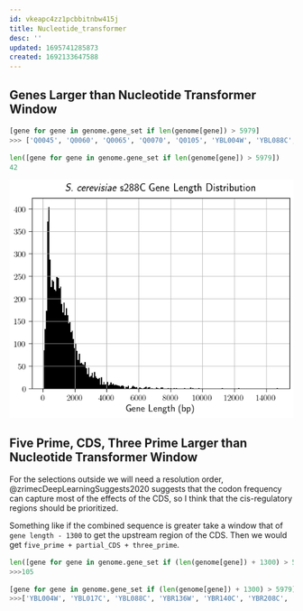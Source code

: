 ```yaml
---
id: vkeapc4zz1pcbbitnbw415j
title: Nucleotide_transformer
desc: ''
updated: 1695741285873
created: 1692133647588
---
```

## Genes Larger than Nucleotide Transformer Window

```python
[gene for gene in genome.gene_set if len(genome[gene]) > 5979]
>>> ['Q0045', 'Q0060', 'Q0065', 'Q0070', 'Q0105', 'YBL004W', 'YBL088C', 'YBR136W', 'YBR140C', 'YCR032W', 'YCR093W', 'YDL171C', 'YDR150W', 'YDR170C', 'YDR457W', 'YER155C', 'YER172C', 'YFL007W', 'YFR019W', 'YGL195W', 'YGR217W', 'YHR099W', 'YHR165C', 'YIL129C', 'YJL005W', 'YJL130C', 'YJL207C', 'YJR066W', 'YKL182W', 'YKL203C', 'YKR054C', 'YLL040C', 'YLR087C', 'YLR106C', 'YLR430W', 'YLR454W', 'YMR207C', 'YNL262W', 'YNR016C', 'YOL081W', 'YPL085W', 'YPR117W']
```

```python
len([gene for gene in genome.gene_set if len(genome[gene]) > 5979])
42
```

![](./assets/images/Scerevisiae-s288c-Gene-Length-Distribution-resized-2023.09.26.png)

## Five Prime, CDS, Three Prime Larger than Nucleotide Transformer Window

For the selections outside we will need a resolution order, @zrimecDeepLearningSuggests2020 suggests that the codon frequency can capture most of the effects of the CDS, so I think that the cis-regulatory regions should be prioritized.

Something like if the combined sequence is greater take a window that of `gene length - 1300` to get the upstream region of the CDS. Then we would get `five_prime + partial_CDS + three_prime`.

```python
len([gene for gene in genome.gene_set if (len(genome[gene]) + 1300) > 5979])
>>>105
```

```python
[gene for gene in genome.gene_set if (len(genome[gene]) + 1300) > 5979]
>>>['YBL004W', 'YBL017C', 'YBL088C', 'YBR136W', 'YBR140C', 'YBR208C', 'YBR275C', 'YCL014W', 'YCR032W', 'YCR089W', 'YCR093W', 'YDL058W', 'YDL140C', 'YDL171C', 'YDR093W', 'YDR127W', 'YDR141C', 'YDR150W', 'YDR170C', 'YDR283C', 'YDR420W', 'YDR457W', 'YDR545W', 'YER132C', 'YER155C', 'YER166W', 'YER172C', 'YER190W', 'YFL007W', 'YFL033C', 'YFR019W', 'YGL195W', 'YGL206C', 'YGR032W', 'YGR098C', 'YGR184C', 'YGR217W', 'YGR271W', 'YGR296W', 'YHL030W', 'YHL035C', 'YHR023W', 'YHR099W', 'YHR165C', 'YIL129C', 'YIL149C', 'YIL177C', 'YJL005W', 'YJL039C', 'YJL109C', 'YJL130C', 'YJL207C', 'YJL225C', 'YJR066W', 'YJR138W', 'YJR140C', 'YKL014C', 'YKL182W', 'YKL203C', 'YKR031C', 'YKR054C', 'YKR095W', 'YLL015W', 'YLL040C', 'YLL048C', 'YLR024C', 'YLR087C', 'YLR106C', 'YLR305C', 'YLR310C', 'YLR342W', 'YLR422W', 'YLR430W', 'YLR454W', 'YLR467W', 'YML059C', 'YML103C', 'YMR162C', 'YMR207C', 'YMR219W', 'YMR229C', 'YMR247C', 'YMR306W', 'YNL139C', 'YNL172W', 'YNL242W', 'YNL262W', 'YNL271C', 'YNL297C', 'YNL339C', 'YNR016C', 'YNR031C', 'YOL081W', 'YOR093C', 'YOR191W', 'YOR290C', 'YOR326W', 'YOR328W', 'YOR341W', 'YOR396W', 'YPL082C', 'YPL085W', 'YPL231W', 'YPL283C', 'YPR117W']
```
